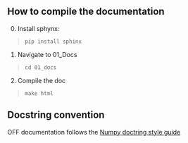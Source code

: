 How to compile the documentation
--------------------------------

0. Install sphynx: 
> `pip install sphinx`
1. Navigate to 01_Docs
> `cd 01_docs`
2. Compile the doc
> `make html`

Docstring convention
--------------------

OFF documentation follows the [Numpy doctring style guide](https://numpydoc.readthedocs.io/en/latest/format.html)

